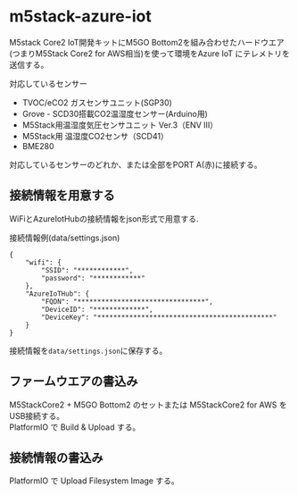 # m5stack-azure-iot
M5stack Core2 IoT開発キットにM5GO Bottom2を組み合わせたハードウエア(つまりM5Stack Core2 for AWS相当)を使って環境をAzure IoT にテレメトリを送信する。

対応しているセンサー  
- TVOC/eCO2 ガスセンサユニット(SGP30)
- Grove - SCD30搭載CO2温湿度センサー(Arduino用)
- M5Stack用温湿度気圧センサユニット Ver.3（ENV Ⅲ）
- M5Stack用 温湿度CO2センサ（SCD41）
- BME280

対応しているセンサーのどれか、または全部をPORT A(赤)に接続する。  

## 接続情報を用意する
WiFiとAzureIotHubの接続情報をjson形式で用意する.

接続情報例(data/settings.json)
```
{
    "wifi": {
        "SSID": "************",
        "password": "************"
    },
    "AzureIoTHub": {
        "FQDN": "********************************",
        "DeviceID": "*************",
        "DeviceKey": "********************************************"
    }
}
```

接続情報を`data/settings.json`に保存する。

## ファームウエアの書込み
M5StackCore2 + M5GO Bottom2 のセットまたは M5StackCore2 for AWS をUSB接続する。  
PlatformIO で Build & Upload する。

## 接続情報の書込み
PlatformIO で Upload Filesystem Image する。
